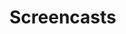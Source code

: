 Screencasts
===========

<div class="video" data-name="projects"></div>
<div class="video" data-name="symbols"></div>
<div class="video" data-name="symbol-groups"></div>
<div class="video" data-name="symbols-recover"></div>
<div class="video" data-name="symbols-import-export"></div>
<div class="video" data-name="symbols-actions"></div>
<div class="video" data-name="actions.element-picker"></div>
<div class="video" data-name="symbols-revisions"></div>
<div class="video" data-name="learning-experiment-modeling"></div>
<div class="video" data-name="hypotheses-interaction"></div>
<div class="video" data-name="learning-result-analysis"></div>